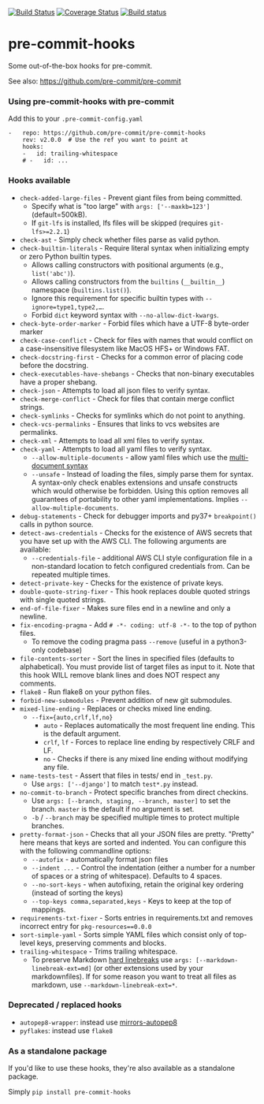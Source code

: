 [![Build Status](https://travis-ci.org/pre-commit/pre-commit-hooks.svg?branch=master)](https://travis-ci.org/pre-commit/pre-commit-hooks)
[![Coverage Status](https://coveralls.io/repos/github/pre-commit/pre-commit-hooks/badge.svg?branch=master)](https://coveralls.io/github/pre-commit/pre-commit-hooks?branch=master)
[![Build status](https://ci.appveyor.com/api/projects/status/dfcpng35u4g0r0t1/branch/master?svg=true)](https://ci.appveyor.com/project/asottile/pre-commit-hooks/branch/master)

pre-commit-hooks
==========

Some out-of-the-box hooks for pre-commit.

See also: https://github.com/pre-commit/pre-commit


### Using pre-commit-hooks with pre-commit

Add this to your `.pre-commit-config.yaml`

    -   repo: https://github.com/pre-commit/pre-commit-hooks
        rev: v2.0.0  # Use the ref you want to point at
        hooks:
        -   id: trailing-whitespace
        # -   id: ...


### Hooks available

- `check-added-large-files` - Prevent giant files from being committed.
    - Specify what is "too large" with `args: ['--maxkb=123']` (default=500kB).
    - If `git-lfs` is installed, lfs files will be skipped
      (requires `git-lfs>=2.2.1`)
- `check-ast` - Simply check whether files parse as valid python.
- `check-builtin-literals` - Require literal syntax when initializing empty or zero Python builtin types.
    - Allows calling constructors with positional arguments (e.g., `list('abc')`).
    - Allows calling constructors from the `builtins` (`__builtin__`) namespace (`builtins.list()`).
    - Ignore this requirement for specific builtin types with `--ignore=type1,type2,…`.
    - Forbid `dict` keyword syntax with `--no-allow-dict-kwargs`.
- `check-byte-order-marker` - Forbid files which have a UTF-8 byte-order marker
- `check-case-conflict` - Check for files with names that would conflict on a
  case-insensitive filesystem like MacOS HFS+ or Windows FAT.
- `check-docstring-first` - Checks for a common error of placing code before
  the docstring.
- `check-executables-have-shebangs` - Checks that non-binary executables have a
  proper shebang.
- `check-json` - Attempts to load all json files to verify syntax.
- `check-merge-conflict` - Check for files that contain merge conflict strings.
- `check-symlinks` - Checks for symlinks which do not point to anything.
- `check-vcs-permalinks` - Ensures that links to vcs websites are permalinks.
- `check-xml` - Attempts to load all xml files to verify syntax.
- `check-yaml` - Attempts to load all yaml files to verify syntax.
    - `--allow-multiple-documents` - allow yaml files which use the
      [multi-document syntax](http://www.yaml.org/spec/1.2/spec.html#YAML)
    - `--unsafe` - Instead of loading the files, simply parse them for syntax.
      A syntax-only check enables extensions and unsafe constructs which would
      otherwise be forbidden.  Using this option removes all guarantees of
      portability to other yaml implementations.
      Implies `--allow-multiple-documents`.
- `debug-statements` - Check for debugger imports and py37+ `breakpoint()`
  calls in python source.
- `detect-aws-credentials` - Checks for the existence of AWS secrets that you
  have set up with the AWS CLI.
  The following arguments are available:
  - `--credentials-file` - additional AWS CLI style configuration file in a
    non-standard location to fetch configured credentials from. Can be repeated
    multiple times.
- `detect-private-key` - Checks for the existence of private keys.
- `double-quote-string-fixer` - This hook replaces double quoted strings
  with single quoted strings.
- `end-of-file-fixer` - Makes sure files end in a newline and only a newline.
- `fix-encoding-pragma` - Add `# -*- coding: utf-8 -*-` to the top of python files.
    - To remove the coding pragma pass `--remove` (useful in a python3-only codebase)
- `file-contents-sorter` - Sort the lines in specified files (defaults to alphabetical). You must provide list of target files as input to it. Note that this hook WILL remove blank lines and does NOT respect any comments.
- `flake8` - Run flake8 on your python files.
- `forbid-new-submodules` - Prevent addition of new git submodules.
- `mixed-line-ending` - Replaces or checks mixed line ending.
    - `--fix={auto,crlf,lf,no}`
        - `auto` - Replaces automatically the most frequent line ending. This is the default argument.
        - `crlf`, `lf` - Forces to replace line ending by respectively CRLF and LF.
        - `no` - Checks if there is any mixed line ending without modifying any file.
- `name-tests-test` - Assert that files in tests/ end in `_test.py`.
    - Use `args: ['--django']` to match `test*.py` instead.
- `no-commit-to-branch` - Protect specific branches from direct checkins.
    - Use `args: [--branch, staging, --branch, master]` to set the branch.
      `master` is the default if no argument is set.
    - `-b` / `--branch` may be specified multiple times to protect multiple
      branches.
- `pretty-format-json` - Checks that all your JSON files are pretty.  "Pretty"
  here means that keys are sorted and indented.  You can configure this with
  the following commandline options:
    - `--autofix` - automatically format json files
    - `--indent ...` - Control the indentation (either a number for a number of spaces or a string of whitespace).  Defaults to 4 spaces.
    - `--no-sort-keys` - when autofixing, retain the original key ordering (instead of sorting the keys)
    - `--top-keys comma,separated,keys` - Keys to keep at the top of mappings.
- `requirements-txt-fixer` - Sorts entries in requirements.txt and removes incorrect entry for `pkg-resources==0.0.0`
- `sort-simple-yaml` - Sorts simple YAML files which consist only of top-level keys, preserving comments and blocks.
- `trailing-whitespace` - Trims trailing whitespace.
    - To preserve Markdown [hard linebreaks](https://github.github.com/gfm/#hard-line-break)
      use `args: [--markdown-linebreak-ext=md]` (or other extensions used
      by your markdownfiles).  If for some reason you want to treat all files
      as markdown, use `--markdown-linebreak-ext=*`.

### Deprecated / replaced hooks

- `autopep8-wrapper`: instead use
  [mirrors-autopep8](https://github.com/pre-commit/mirrors-autopep8)
- `pyflakes`: instead use `flake8`

### As a standalone package

If you'd like to use these hooks, they're also available as a standalone
package.

Simply `pip install pre-commit-hooks`
